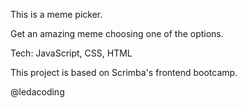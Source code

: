 This is a meme picker.

Get an amazing meme choosing one of the options.

Tech: JavaScript, CSS, HTML


This project is based on Scrimba's frontend bootcamp.

@ledacoding

